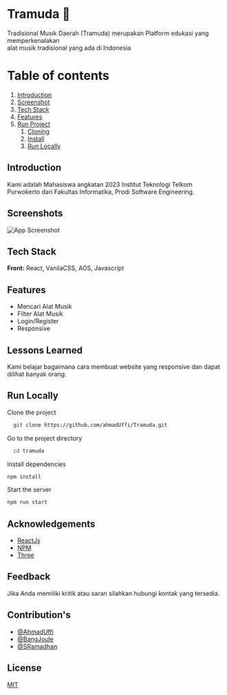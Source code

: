 # Tramuda 🚀

Tradisional Musik Daerah (Tramuda) merupakan Platform edukasi yang memperkenalakan <br /> alat musik tradisional yang ada di Indonesia

# Table of contents

1. [Introduction](#Tntroduction)
2. [Screenshot](#Screenshots)
3. [Tech Stack](#tech)
4. [Features](#features)
5. [Run Project](#run)
   1. [Cloning](#clone)
   2. [Install](#install)
   3. [Run Locally](#running)

## Introduction

Kami adalah Mahasiswa angkatan 2023 Institut Teknologi Telkom Purwokerto dari Fakultas Informatika, Prodi Software Engineering.

## Screenshots

![App Screenshot](https://i.ibb.co/KNHpb3v/preview.png)

## Tech Stack

**Front:** React, VanilaCSS, AOS, Javascript

## Features

- Mencari Alat Musik
- Filter Alat Musik
- Login/Register
- Responsive

## Lessons Learned

Kami belajar bagaimana cara membuat website yang responsive dan dapat dilihat banyak orang.

## Run Locally

Clone the project

```bash
  git clone https://github.com/ahmadUffi/Tramuda.git
```

Go to the project directory

```bash
  cd tramuda
```

Install dependencies

```bash
npm install
```

Start the server

```bash
npm run start
```

## Acknowledgements

- [ReactJs](https://react.dev/)
- [NPM](https://www.npmjs.com/)
- [Three](https://threejs.org/)

## Feedback

Jika Anda memiliki kritik atau saran silahkan hubungi kontak yang tersedia.

## Contribution's

- [@AhmadUffi](https://github.com/ahmadUffi)
- [@BangJoule](https://github.com/Bangjoule)
- [@SRamadhan](https://github.com/Kuroi-RE)

## License

[MIT](https://choosealicense.com/licenses/mit/)
